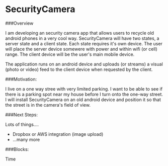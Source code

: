 SecurityCamera
========

###Overview

I am developing an security camera app that allows users to recycle old android phones in a very cool way.
SecurityCamera will have two states, a server state and a client state. Each state requires it's own device. 
The user will place the server device somewere with power and within wifi (or cell) range. 
The client device will be the user's main mobile device.

The application runs on an android device and uploads (or streams) a visual (photo or video) feed to the 
client device when requested by the client. 

###Motivation: 

I live on a one way stree with very limited parking. I want to be able to see if there is a parking spot
near my house before I turn onto the one-way street. I will install SecurityCamera on an old android device
and position it so that the street is in the camera's field of view. 

###Next Steps: 

Lots of things....
- Dropbox or AWS integration (image upload)
- ...many more

###Blocks:

Time

